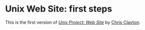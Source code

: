 # Unix Web Site: first steps

This is the first version of
[*Unix Project: Web Site*](http://10.105.178.170:3000/)
by [Chris Clayton](http://10.105.178.170:3000/).
